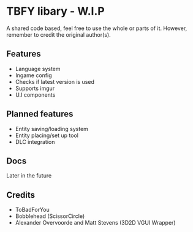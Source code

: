 # TBFY libary - W.I.P

A shared code based, feel free to use the whole or parts of it. However, remember to credit the original author(s).

## Features

- Language system
- Ingame config
- Checks if latest version is used
- Supports imgur
- U.I components

## Planned features

- Entity saving/loading system
- Entity placing/set up tool
- DLC integration

## Docs

Later in the future

## Credits

- ToBadForYou
- Bobblehead (ScissorCircle)
- Alexander Overvoorde and Matt Stevens (3D2D VGUI Wrapper)
